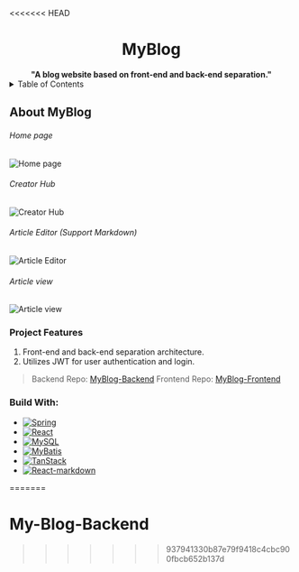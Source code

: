 <<<<<<< HEAD
# <center>MyBlog</center>
<center>
    <strong>
        "A blog website based on front-end and back-end separation." 
    </strong>
</center>

<!-- TABLE OF CONTENTS -->
<details>
  <summary>Table of Contents</summary>
  <ol>
    <li>
      <a href="#about-the-project">About The Project</a>
      <ul>
        <li><a href="#built-with">Built With</a></li>
      </ul>
    </li>
    <li>
      <a href="#getting-started">Getting Started</a>
      <ul>
        <li><a href="#prerequisites">Prerequisites</a></li>
        <li><a href="#installation">Installation</a></li>
      </ul>
    </li>
    <li><a href="#usage">Usage</a></li>
    <li><a href="#roadmap">Roadmap</a></li>
    <li><a href="#contributing">Contributing</a></li>
    <li><a href="#license">License</a></li>
    <li><a href="#contact">Contact</a></li>
    <li><a href="#acknowledgments">Acknowledgments</a></li>
  </ol>
</details>

## About MyBlog
###### Home page
![Home page](link...)
###### Creator Hub
![Creator Hub](link...)
###### Article Editor (Support Markdown)
![Article Editor](link...)
###### Article view
![Article view](link...)


### Project Features
1. Front-end and back-end separation architecture.
2. Utilizes JWT for user authentication and login.

> Backend Repo: [MyBlog-Backend](https://github.com/jielim36/My-Blog-Backend)
> Frontend Repo: [MyBlog-Frontend](https://github.com/jielim36/My-Blog-Frondend)

### Build With:
* [![Spring][Spring.png]][Spring-url]
* [![React][React.png]][React-url]
* [![MySQL][MySQL.png]][MySQL-url]
* [![MyBatis][MyBatis.png]][MyBatis-url]
* [![TanStack][TanStack.png]][TanStack-url]
* [![React-markdown][React-markdown.png]][React-markdown-url]



[Spring.png]: https://img.shields.io/badge/Spring-6DB33F?style=for-the-badge&logo=spring&logoColor=white
[Spring-url]: https://spring.io/
[React.png]: https://img.shields.io/badge/React-20232A?style=for-the-badge&logo=react&logoColor=61DAFB
[React-url]: https://reactjs.org/
[MySQL.png]: https://img.shields.io/badge/MySQL-4479A1?style=for-the-badge&logo=mysql&logoColor=white
[MySQL-url]: https://www.mysql.com/
[MyBatis.png]: https://img.shields.io/badge/MyBatis-000000?style=for-the-badge&logo=mybatis&logoColor=white
[MyBatis-url]: https://mybatis.org/
[TanStack.png]: https://img.shields.io/badge/TanStack-333333?style=for-the-badge
[TanStack-url]: https://tanstack.com/
[React-markdown.png]: https://img.shields.io/badge/React--markdown-61DAFB?style=for-the-badge
[React-markdown-url]: https://github.com/remarkjs/react-markdown
=======
# My-Blog-Backend
>>>>>>> 937941330b87e79f9418c4cbc900fbcb652b137d

